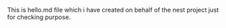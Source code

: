 This is hello.md file which i have created on behalf of the nest project just for checking purpose.
